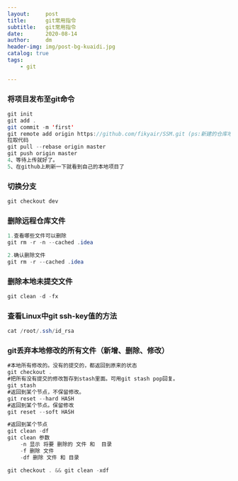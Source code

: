 ```yaml
---
layout:     post
title:      git常用指令
subtitle:   git常用指令
date:       2020-08-14
author:     dm
header-img: img/post-bg-kuaidi.jpg
catalog: true
tags:
    - git

---
```



### 将项目发布至git命令

```java
git init
git add .
git commit -m 'first'
git remote add origin https://github.com/fikyair/SSM.git (ps:新建的仓库地址)
拉取代码
git pull --rebase origin master
git push origin master
4、等待上传就好了。
5、在github上刷新一下就看到自己的本地项目了
```

### 切换分支

```java
git checkout dev
```

### 删除远程仓库文件

```java
1.查看哪些文件可以删除
git rm -r -n --cached .idea

2.确认删除文件
git rm -r --cached .idea

```

### 删除本地未提交文件

```java
git clean -d -fx
```

### 查看Linux中git ssh-key值的方法

```java
cat /root/.ssh/id_rsa
```

### git丢弃本地修改的所有文件（新增、删除、修改）

```java
#本地所有修改的。没有的提交的，都返回到原来的状态
git checkout . 
#把所有没有提交的修改暂存到stash里面。可用git stash pop回复。
git stash
#返回到某个节点，不保留修改。
git reset --hard HASH 
#返回到某个节点。保留修改
git reset --soft HASH 

#返回到某个节点
git clean -df 
git clean 参数
    -n 显示 将要 删除的 文件 和  目录
    -f 删除 文件
    -df 删除 文件 和 目录

git checkout . && git clean -xdf
```

